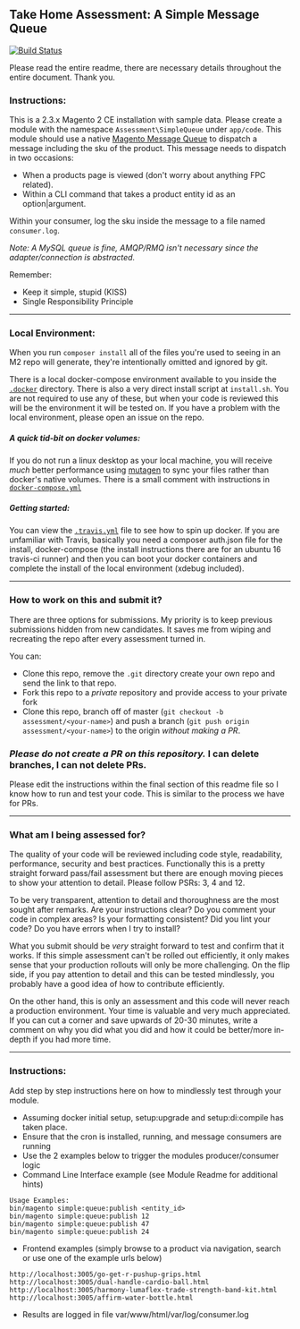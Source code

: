 ## Take Home Assessment: A Simple Message Queue

[![Build Status](https://travis-ci.com/dambrogia/magento-assessment.svg?branch=master)](https://travis-ci.com/dambrogia/magento-assessment)

Please read the entire readme, there are necessary details throughout the entire document. Thank you.


### Instructions:
This is a 2.3.x Magento 2 CE installation with sample data. Please create a module with the namespace `Assessment\SimpleQueue` under `app/code`. This module should use a native [Magento Message Queue](https://devdocs.magento.com/guides/v2.3/extension-dev-guide/message-queues/message-queues.html) to dispatch a message including the sku of the product. This message needs to dispatch in two occasions:

- When a products page is viewed (don't worry about anything FPC related).
- Within a CLI command that takes a product entity id as an option|argument.

Within your consumer, log the sku inside the message to a file named `consumer.log`.

_Note: A MySQL queue is fine, AMQP/RMQ isn't necessary since the adapter/connection is abstracted._


Remember:
 - Keep it simple, stupid (KISS)
 - Single Responsibility Principle

___
### Local Environment:
When you run `composer install` all of the files you're used to seeing in an M2 repo will generate, they're intentionally omitted and ignored by git.

There is a local docker-compose environment available to you inside the [`.docker`](https://github.com/dambrogia/magento-assessment/tree/master/.docker) directory. There is also a very direct install script at `install.sh`. You are not required to use any of these, but when your code is reviewed this will be the environment it will be tested on. If you have a problem with the local environment, please open an issue on the repo.

##### A quick tid-bit on docker volumes:
If you do not run a linux desktop as your local machine, you will receive _much_ better performance using [mutagen](https://github.com/quodlibet/mutagen) to sync your files rather than docker's native volumes. There is a small comment with instructions in [`docker-compose.yml`](https://github.com/dambrogia/magento-assessment/blob/master/.docker/docker-compose.yml#L17)

##### Getting started:
You can view the [`.travis.yml`](https://github.com/dambrogia/magento-assessment/blob/master/.travis.yml) file to see how to spin up docker.
If you are unfamiliar with Travis, basically you need a composer auth.json file for the install, docker-compose (the install instructions there are for an ubuntu 16 travis-ci runner) and then you can boot your docker containers and complete the install of the local environment (xdebug included).

___
### How to work on this and submit it?

There are three options for submissions. My priority is to keep previous submissions hidden from new candidates. It saves me from wiping and recreating the repo after every assessment turned in.

You can:
- Clone this repo, remove the `.git` directory create your own repo and send the link to that repo.
- Fork this repo to a _private_ repository and provide access to your private fork
- Clone this repo, branch off of master (`git checkout -b assessment/<your-name>`) and push a branch (`git push origin assessment/<your-name>`) to the origin _without making a PR_.

### _Please do not create a PR on this repository._ I can delete branches, I can not delete PRs.

Please edit the instructions within the final section of this readme file so I know how to run and test your code. This is similar to the process we have for PRs.

___
### What am I being assessed for?
The quality of your code will be reviewed including code style, readability, performance, security and best practices. Functionally this is a pretty straight forward pass/fail assessment but there are enough moving pieces to show your attention to detail. Please follow PSRs: 3, 4 and 12.

To be very transparent, attention to detail and thoroughness are the most sought after remarks. Are your instructions clear? Do you comment your code in complex areas? Is your formatting consistent? Did you lint your code? Do you have errors when I try to install?

What you submit should be _very_ straight forward to test and confirm that it works. If this simple assessment can't be rolled out efficiently, it only makes sense that your production rollouts will only be more challenging. On the flip side, if you pay attention to detail and this can be tested mindlessly, you probably have a good idea of how to contribute efficiently.

On the other hand, this is only an assessment and this code will never reach a production environment. Your time is valuable and very much appreciated. If you can cut a corner and save upwards of 20-30 minutes, write a comment on why you did what you did and how it could be better/more in-depth if you had more time.
___
### Instructions:
Add step by step instructions here on how to mindlessly test through your module.

- Assuming docker initial setup, setup:upgrade and setup:di:compile has taken place.
- Ensure that the cron is installed, running, and message consumers are running
- Use the 2 examples below to trigger the modules producer/consumer logic
- Command Line Interface example (see Module Readme for additional hints)
```
Usage Examples:
bin/magento simple:queue:publish <entity_id>
bin/magento simple:queue:publish 12
bin/magento simple:queue:publish 47
bin/magento simple:queue:publish 24
```

- Frontend examples (simply browse to a product via navigation, search or use one of the example urls below)
```
http://localhost:3005/go-get-r-pushup-grips.html
http://localhost:3005/dual-handle-cardio-ball.html
http://localhost:3005/harmony-lumaflex-trade-strength-band-kit.html
http://localhost:3005/affirm-water-bottle.html
```
- Results are logged in file var/www/html/var/log/consumer.log
